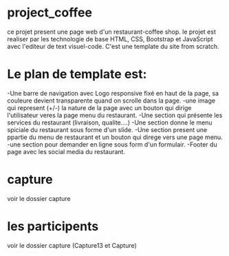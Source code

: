 # project_coffee

ce projet present une page web d'un restaurant-coffee shop.
le projet est realiser par les technologie de base HTML, CSS, Bootstrap et JavaScript avec l'editeur de text visuel-code.
C'est une template du site from scratch.

# Le plan de template est:
-Une barre de navigation avec Logo responsive fixé en haut de la page, sa couleure devient transparente quand on scrolle dans la page.
-une image qui represent (+/-) la nature de la page avec un bouton qui dirige l'utilisateur veres la page menu du restaurant.
-Une section qui présente les services du restaurant (livraison, qualite....)
-Une section donne le menu spiciale du restaurant sous forme d'un slide.
-Une section present une ppartie du menu de restaurant et un bouton qui direge vers une page menu.
-une section pour demander en ligne sous form d'un formulair.
-Footer du page avec les social media du restaurant.

# capture
voir le dossier capture
# les participents 
voir le dossier capture (Capture13 et Capture)
